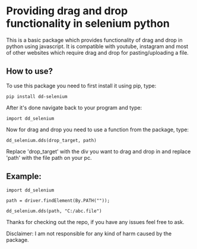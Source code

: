 # Providing drag and drop functionality in selenium python

This is a basic package which provides functionality of drag and drop in python using javascript. It is compatible with youtube, instagram and most of other websites which require drag and drop for pasting/uploading a file.

## How to use?
To use this package you need to first install it using pip, type:

```
pip install dd-selenium
```

After it's done navigate back to your program and type:

```
import dd_selenium
```

Now for drag and drop you need to use a function from the package, type:

```
dd_selenium.dds(drop_target, path)
```

Replace 'drop_target' with the div you want to drag and drop in and replace 'path' with the file path on your pc.


## Example:

```
import dd_selenium

path = driver.findElement(By.PATH(""));

dd_selenium.dds(path, "C:/abc.file")
```

Thanks for checking out the repo, if you have any issues feel free to ask.

Disclaimer: I am not responsible for any kind of harm caused by the package. 
